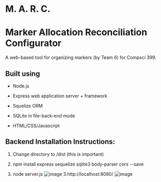 # M. A. R. C.
# Marker Allocation Reconciliation Configurator 
A web-based tool for organizing markers (by Team 6) for Compsci 399.

## Built using
+ Node.js
+ Express web application server + framework

+ Squelize ORM
+ SQLite in file-back-end mode

+ HTML/CSS/Javascript

## Backend Installation Instructions:
1. Change directory to /dist (this is important)

2. npm install express sequelize sqlite3 body-parser cors --save
3. node server.js
![image](https://user-images.githubusercontent.com/69673783/113281638-5221bf00-9342-11eb-8d0d-4f2883ee5fb3.png)
3.http://localhost:8080/
![image](https://user-images.githubusercontent.com/69673783/113281683-65cd2580-9342-11eb-8ccf-88ad27b1777f.png)
